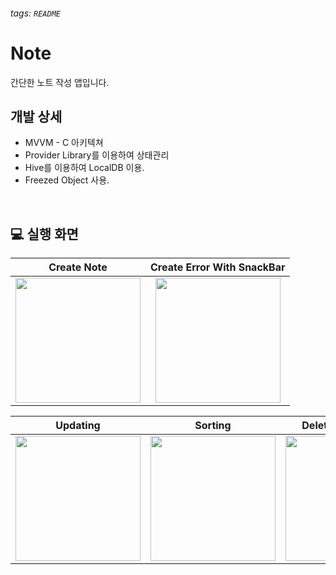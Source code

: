 ###### tags: `README`
# Note

간단한 노트 작성 앱입니다.

## 개발 상세

- MVVM - C 아키텍쳐
- Provider Library를 이용하여 상태관리
- Hive를 이용하여 LocalDB 이용.
- Freezed Object 사용.

<br>


## 💻 실행 화면

|Create Note|Create Error With SnackBar|
|:---:|:---:|
|<img src="https://i.imgur.com/IAx0jp2.gif" width="200">|<img src="https://i.imgur.com/a1fgY8G.gif" width="200">|

|Updating|Sorting|Deleting And Undo|
|:---:|:---:|:---:|
|<img src="https://i.imgur.com/9dAdVS3.gif" width="200">|<img src="https://i.imgur.com/CTgw3oG.gif" width="200">|<img src="https://i.imgur.com/fusvZwL.gif" width="200">|

<br>

